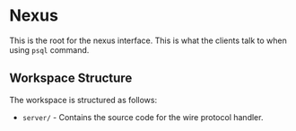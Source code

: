 # Nexus

This is the root for the nexus interface. This is what the clients talk to when using `psql` command.

## Workspace Structure

The workspace is structured as follows:

- `server/` - Contains the source code for the wire protocol handler.
